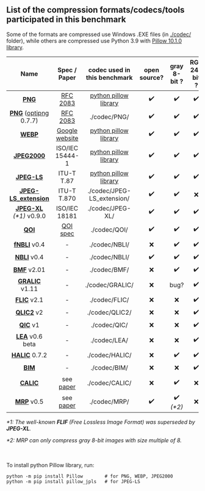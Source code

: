 ## List of the compression formats/codecs/tools participated in this benchmark

Some of the formats are compressed use Windows .EXE files (in [./codec/](./codec/) folder), while others are compressed use Python 3.9 with [Pillow 10.1.0 library](https://pillow.readthedocs.io/en/stable/handbook/image-file-formats.html).

|                             Name                             |                         Spec / Paper                         |                 codec used in this benchmark                 |    open source?    |        gray 8-bit ?        |    RGB 24-bit ?    |
| :----------------------------------------------------------: | :----------------------------------------------------------: | :----------------------------------------------------------: | :----------------: | :------------------------: | :----------------: |
| [**PNG**](https://pillow.readthedocs.io/en/stable/handbook/image-file-formats.html#png) |   [RFC 2083](https://www.rfc-editor.org/rfc/rfc2083.html)    | [python pillow library](https://pillow.readthedocs.io/en/stable/handbook/image-file-formats.html#png) | :heavy_check_mark: |     :heavy_check_mark:     | :heavy_check_mark: |
| [**PNG**](https://optipng.sourceforge.net/) ([optipng](https://optipng.sourceforge.net/) 0.7.7) |   [RFC 2083](https://www.rfc-editor.org/rfc/rfc2083.html)    |                         ./codec/PNG/                         | :heavy_check_mark: |     :heavy_check_mark:     | :heavy_check_mark: |
|        [**WEBP**](https://en.wikipedia.org/wiki/WebP)        | [Google website](https://developers.google.com/speed/webp/docs/riff_container) | [python pillow library](https://pillow.readthedocs.io/en/stable/handbook/image-file-formats.html#webp) | :heavy_check_mark: |     :heavy_check_mark:     | :heavy_check_mark: |
| [**JPEG2000**](https://pillow.readthedocs.io/en/stable/handbook/image-file-formats.html#jpeg-2000) |                       ISO/IEC 15444-1                        | [python pillow library](https://pillow.readthedocs.io/en/stable/handbook/image-file-formats.html#jpeg-2000) | :heavy_check_mark: |     :heavy_check_mark:     | :heavy_check_mark: |
| [**JPEG-LS**](http://www.stat.columbia.edu/~jakulin/jpeg-ls/mirror.htm) |                          ITU-T T.87                          | [python pillow library](https://pypi.org/project/pillow-jpls/) | :heavy_check_mark: |     :heavy_check_mark:     | :heavy_check_mark: |
| [**JPEG-LS_extension**](https://github.com/WangXuan95/JPEG-LS_extension) |                         ITU-T T.870                          |                  ./codec/JPEG-LS_extension/                  | :heavy_check_mark: |     :heavy_check_mark:     |        :x:         |
| [**JPEG-XL**](https://github.com/libjxl/libjxl/releases) *(\*1)* v0.9.0 |                        ISO/IEC 18181                         |                       ./codec/JPEG-XL/                       | :heavy_check_mark: |     :heavy_check_mark:     | :heavy_check_mark: |
|              [**QOI**](https://qoiformat.org/)               |   [QOI spec](https://qoiformat.org/qoi-specification.pdf)    |                         ./codec/QOI/                         | :heavy_check_mark: |     :heavy_check_mark:     | :heavy_check_mark: |
|     [**fNBLI**](https://github.com/WangXuan95/NBLI) v0.4     |                              -                               |                        ./codec/NBLI/                         |        :x:         |     :heavy_check_mark:     | :heavy_check_mark: |
|     [**NBLI**](https://github.com/WangXuan95/NBLI) v0.4      |                              -                               |                        ./codec/NBLI/                         | :heavy_check_mark: |     :heavy_check_mark:     | :heavy_check_mark: |
|  [**BMF**](http://compression.ru/compression.ru/ds/) v2.01   |                              -                               |                         ./codec/BMF/                         |        :x:         |     :heavy_check_mark:     | :heavy_check_mark: |
| [**GRALIC**](http://www.imagecompression.info/gralic/Gralic111d.zip) v1.11 |                              -                               |                       ./codec/GRALIC/                        |        :x:         |            bug?            | :heavy_check_mark: |
| [**FLIC**](http://www.imagecompression.info/gralic/flic21d.zip) v2.1 |                              -                               |                        ./codec/FLIC/                         |        :x:         |            :x:             | :heavy_check_mark: |
|    [**QLIC2**](http://qlic.altervista.org/qlic2d.zip) v2     |                              -                               |                        ./codec/QLIC2/                        |        :x:         |            :x:             | :heavy_check_mark: |
| [**QIC**](http://www.imagecompression.info/gralic/qic1d.zip) v1 |                              -                               |                         ./codec/QIC/                         |        :x:         |            :x:             | :heavy_check_mark: |
| [**LEA**](https://encode.su/threads/3818-LEA-Lossless-image-compressor) v0.6 beta |                              -                               |                         ./codec/LEA/                         |        :x:         |            :x:             | :heavy_check_mark: |
| [**HALIC**](https://github.com/Hakan-Abbas/HALIC-High-Availability-Lossless-Image-Compression-/releases/tag/0.7.2) 0.7.2 |                              -                               |                        ./codec/HALIC/                        |        :x:         |     :heavy_check_mark:     | :heavy_check_mark: |
|              [**BIM**](https://compressme.net/)              |                              -                               |                         ./codec/BIM/                         |        :x:         |            :x:             | :heavy_check_mark: |
|        [**CALIC**](https://www.ece.mcmaster.ca/~xwu/)        |   see [paper](https://ieeexplore.ieee.org/document/585919)   |                        ./codec/CALIC/                        |        :x:         |     :heavy_check_mark:     |        :x:         |
| [**MRP**](https://www.rs.tus.ac.jp/matsuda-lab/matsuda/mrp/index.html) v0.5 |  see [paper](https://ieeexplore.ieee.org/document/7078076/)  |                         ./codec/MRP/                         | :heavy_check_mark: | :heavy_check_mark: *(\*2)* |        :x:         |

*\*1: The well-known **FLIF** (Free Lossless Image Format) was superseded by **JPEG-XL**.*

*\*2: MRP can only compress gray 8-bit images with size multiple of 8.*

　

To install python Pillow library, run:

```
python -m pip install Pillow        # for PNG, WEBP, JPEG2000
python -m pip install pillow_jpls   # for JPEG-LS
```

